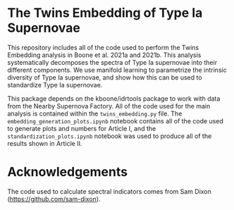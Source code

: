 # The Twins Embedding of Type Ia Supernovae

This repository includes all of the code used to perform the Twins Embedding analysis in
Boone et al. 2021a and 2021b. This analysis systematically decomposes the
spectra of Type Ia supernovae into their different components. We use manifold learning
to parametrize the intrinsic diversity of Type Ia supernovae, and show how this can be
used to standardize Type Ia supernovae.

This package depends on the kboone/idrtools package to work with data from the Nearby
Supernova Factory. All of the code used for the main analysis is contained within the
`twins_embedding.py` file. The `embedding_generation_plots.ipynb` notebook contains all
of the code used to generate plots and numbers for Article I, and the
`standardization_plots.ipynb` notebook was used to produce all of the results shown in
Article II.

# Acknowledgements

The code used to calculate spectral indicators comes from Sam Dixon
(https://github.com/sam-dixon).

